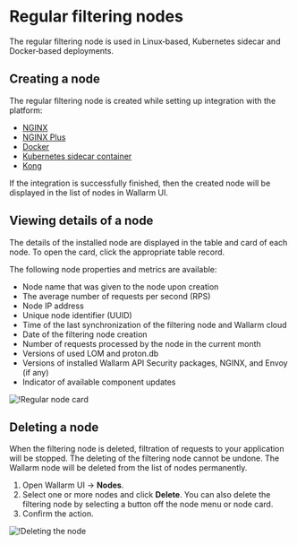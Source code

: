 # Regular filtering nodes

The regular filtering node is used in Linux‑based, Kubernetes sidecar and Docker‑based deployments.

## Creating a node

The regular filtering node is created while setting up integration with the platform:

* [NGINX](../../waf-installation/nginx/dynamic-module.md)
* [NGINX Plus](../..//waf-installation/nginx-plus.md)
* [Docker](../../admin-en/installation-docker-en.md)
* [Kubernetes sidecar container](../../admin-en/installation-guides/kubernetes/wallarm-sidecar-container.md)
* [Kong](../../admin-en/installation-kong-en.md)

If the integration is successfully finished, then the created node will be displayed in the list of nodes in Wallarm UI.

## Viewing details of a node

The details of the installed node are displayed in the table and card of each node. To open the card, click the appropriate table record.

The following node properties and metrics are available:

* Node name that was given to the node upon creation
* The average number of requests per second (RPS)
* Node IP address
* Unique node identifier (UUID)
* Time of the last synchronization of the filtering node and Wallarm cloud
* Date of the filtering node creation
* Number of requests processed by the node in the current month
* Versions of used LOM and proton.db
* Versions of installed Wallarm API Security packages, NGINX, and Envoy (if any)
* Indicator of available component updates

![!Regular node card](../../images/user-guides/nodes/view-regular-node-comp-vers.png)

## Deleting a node

When the filtering node is deleted, filtration of requests to your application will be stopped. The deleting of the filtering node cannot be undone. The Wallarm node will be deleted from the list of nodes permanently.

1. Open Wallarm UI → **Nodes**.
2. Select one or more nodes and click **Delete**. You can also delete the filtering node by selecting a button off the node menu or node card.
3. Confirm the action.

![!Deleting the node](../../images/user-guides/nodes/delete-node.png)